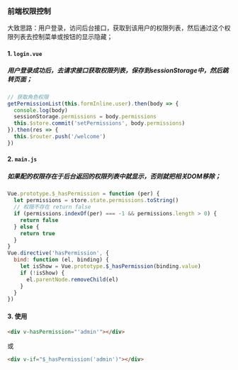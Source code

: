  
### 前端权限控制

大致思路：用户登录，访问后台接口，获取到该用户的权限列表，然后通过这个权限列表去控制菜单或按钮的显示隐藏；

#### 1. `login.vue`
##### 用户登录成功后，去请求接口获取权限列表，保存到sessionStorage中，然后跳转页面；
```javascript
// 获取角色权限
getPermissionList(this.formInline.user).then(body => {
  console.log(body)
  sessionStorage.permissions = body.permissions
  this.$store.commit('setPermissions', body.permissions)
}).then(res => {
  this.$router.push('/welcome')
})
```

#### 2. `main.js`
##### 如果配的权限存在于后台返回的权限列表中就显示，否则就把相关DOM移除；
```javascript
Vue.prototype.$_hasPermission = function (per) {
  let permissions = store.state.permissions.toString()
  // 权限不存在 return false
  if (permissions.indexOf(per) === -1 && permissions.length > 0) {
    return false
  } else {
    return true
  }
}
Vue.directive('hasPermission', {
  bind: function (el, binding) {
    let isShow = Vue.prototype.$_hasPermission(binding.value)
    if (!isShow) {
      el.parentNode.removeChild(el)
    }
  }
})
```

#### 3. 使用
```html
<div v-hasPermission="'admin'"></div>
```
或
```html
<div v-if="$_hasPermission('admin')"></div>
```